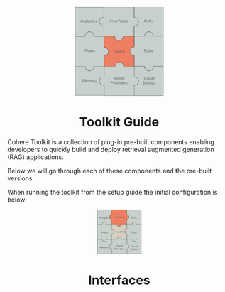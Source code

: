 

<p align="center">
  <img src="assets/toolkit.png" width="200px" height="200px" />
  <h1 align="center" >Toolkit Guide</h1>
</p>

Cohere Toolkit is a collection of plug-in pre-built components enabling developers to quickly build and deploy retrieval augmented generation (RAG) applications.

Below we will go through each of these components and the pre-built versions. 


When running the toolkit from the setup guide the initial configuration is below: 

<p align="center">
  <img src="assets/interfaces.png" width="100px" height="100px" />
  <h1 align="center" >Interfaces</h1>
</p>
